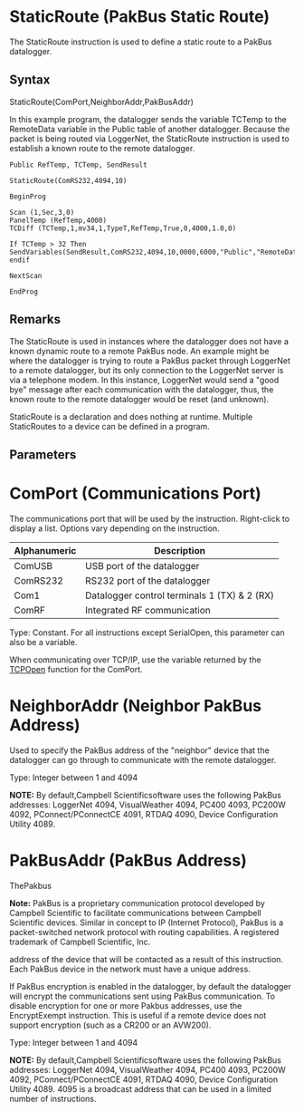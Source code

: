 # StaticRoute (PakBus Static Route)

The StaticRoute instruction is used to define a static route to a PakBus datalogger.

## Syntax

StaticRoute(ComPort,NeighborAddr,PakBusAddr)

In this example program, the datalogger sends the variable TCTemp to the RemoteData variable in the Public table of another datalogger. Because the packet is being routed via LoggerNet, the StaticRoute instruction is used to establish a known route to the remote datalogger.

```
Public RefTemp, TCTemp, SendResult

StaticRoute(ComRS232,4094,10)

BeginProg

Scan (1,Sec,3,0)
PanelTemp (RefTemp,4000)
TCDiff (TCTemp,1,mv34,1,TypeT,RefTemp,True,0,4000,1.0,0)

If TCTemp > 32 Then
SendVariables(SendResult,ComRS232,4094,10,0000,6000,"Public","RemoteData",TCTemp,1)
endif

NextScan

EndProg
```

## Remarks

The StaticRoute is used in instances where the datalogger does not have a known dynamic route to a remote PakBus node. An example might be where the datalogger is trying to route a PakBus packet through LoggerNet to a remote datalogger, but its only connection to the LoggerNet server is via a telephone modem. In this instance, LoggerNet would send a "good bye" message after each communication with the datalogger, thus, the known route to the remote datalogger would be reset (and unknown).

StaticRoute is a declaration and does nothing at runtime. Multiple StaticRoutes to a device can be defined in a program.

## Parameters

# ComPort (Communications Port)

The communications port that will be used by the instruction. Right-click to display a list. Options vary depending on the instruction.

| Alphanumeric | Description                                  |
| ------------ | -------------------------------------------- |
| ComUSB       | USB port of the datalogger                   |
| ComRS232     | RS232 port of the datalogger                 |
| Com1         | Datalogger control terminals 1 (TX) & 2 (RX) |
| ComRF        | Integrated RF communication                  |

Type: Constant. For all instructions except SerialOpen, this parameter can also be a variable.

When communicating over TCP/IP, use the variable returned by the [TCPOpen](tcpopen.md) function for the ComPort.

# NeighborAddr (Neighbor PakBus Address)

Used to specify the PakBus address of the "neighbor" device that the datalogger can go through to communicate with the remote datalogger.

Type: Integer between 1 and 4094

**NOTE:** By default,Campbell Scientificsoftware uses the following PakBus addresses: LoggerNet 4094, VisualWeather 4094, PC400 4093, PC200W 4092, PConnect/PConnectCE 4091, RTDAQ 4090, Device Configuration Utility 4089.

# PakBusAddr (PakBus Address)

ThePakbus

**Note:** PakBus is a proprietary communication protocol developed by Campbell Scientific to facilitate communications between Campbell Scientific devices. Similar in concept to IP (Internet Protocol), PakBus is a packet-switched network protocol with routing capabilities. A registered trademark of Campbell Scientific, Inc.

address of the device that will be contacted as a result of this instruction. Each PakBus device in the network must have a unique address.

If PakBus encryption is enabled in the datalogger, by default the datalogger will encrypt the communications sent using PakBus communication. To disable encryption for one or more Pakbus addresses, use the EncryptExempt instruction. This is useful if a remote device does not support encryption (such as a CR200 or an AVW200).

Type: Integer between 1 and 4094

**NOTE:** By default,Campbell Scientificsoftware uses the following PakBus addresses: LoggerNet 4094, VisualWeather 4094, PC400 4093, PC200W 4092, PConnect/PConnectCE 4091, RTDAQ 4090, Device Configuration Utility 4089. 4095 is a broadcast address that can be used in a limited number of instructions.
